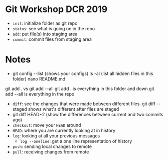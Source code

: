 # Git Workshop DCR 2019 

- `init`: initialize folder as git repo
- `status`: see what is going on in the repo 
- `add`: put file(s) into staging area 
- `commit`: commit files from staging area 

# Notes 

- git config --list (shows your configs)
ls -al (list all hidden files in this folder) 
nano README.md

git add . vs git add --all 
git add . is everything in this folder and down 
git add --all is everything in the repo 

- `diff`: see the changes that were made between different files. git diff --staged shows what's different after files are staged 
- git diff HEAD~2 (show the differences between current and two commits ago) 
- `checkout`: move your `HEAD` around 
- `HEAD`: where you are currently looking at in history 
- `log`: looking at all your previous messages 
	- `log --oneline`: get a one line representation of history 
- `push`: sending local changes to remote 
- `pull`: receiving changes from remote 
